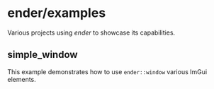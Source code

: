 # ender/examples
Various projects using *ender* to showcase its capabilities.

## simple_window

This example demonstrates how to use `ender::window` various ImGui elements.